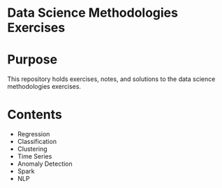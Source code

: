 # Data Science Methodologies Exercises

# Purpose
This repository holds exercises, notes, and solutions to the data science methodologies exercises.

# Contents
- Regression
- Classification
- Clustering
- Time Series
- Anomaly Detection
- Spark
- NLP